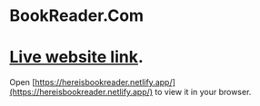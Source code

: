# BookReader.Com

 # [Live website link](https://hereisbookreader.netlify.app/).
 Open [https://hereisbookreader.netlify.app/](https://hereisbookreader.netlify.app/) to view it in your browser.

